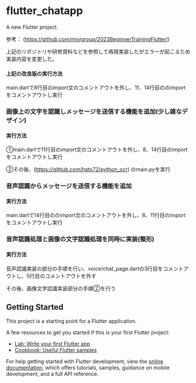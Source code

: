 # flutter_chatapp

A new Flutter project.

参考： (https://github.com/mixigroup/2023BeginnerTrainingFlutter/)

上記のリポジトリや研修資料などを参照して再現実装したがエラーが起こるため実装内容を変更した。

#### 上記の改良版の実行方法

main.dartで8行目のimport文のコメントアウトを外し、11、14行目ののimportをコメントアウトし実行

### 画像上の文字を認識しメッセージを送信する機能を追加(少し雑なデザイン)

#### 実行方法

①main.dartで11行目のimport文のコメントアウトを外し、8、14行目のimportをコメントアウトし実行

②その後、(https://github.com/hato72/python_ocr) のmain.pyを実行

### 音声認識からメッセージを送信する機能を追加

#### 実行方法

main.dartで14行目ののimport文のコメントアウトを外し、8、11行目のimportをコメントアウトし実行

### 音声認識処理と画像の文字認識処理を同時に実装(整形)

#### 実行方法

音声認識実装の部分の手順を行い、voice/chat_page.dartの3行目をコメントアウトし、5行目のコメントアウトを外す

その後、画像文字認識実装部分の手順②を行う

## Getting Started

This project is a starting point for a Flutter application.

A few resources to get you started if this is your first Flutter project:

- [Lab: Write your first Flutter app](https://docs.flutter.dev/get-started/codelab)
- [Cookbook: Useful Flutter samples](https://docs.flutter.dev/cookbook)

For help getting started with Flutter development, view the
[online documentation](https://docs.flutter.dev/), which offers tutorials,
samples, guidance on mobile development, and a full API reference.
